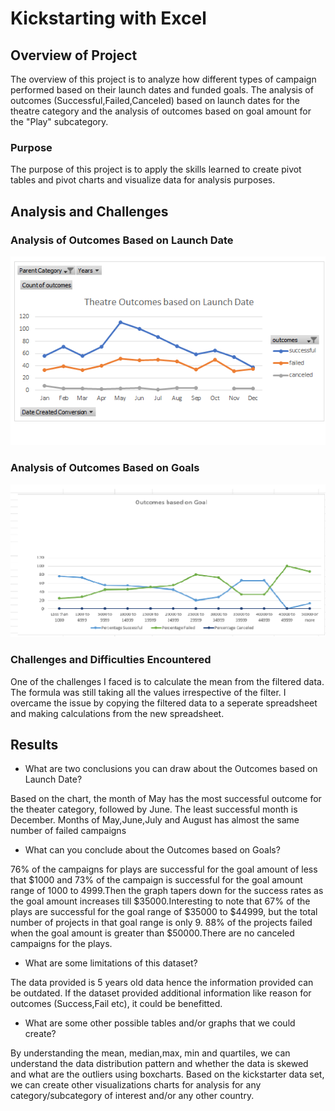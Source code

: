 
# Kickstarting with Excel

## Overview of Project
The overview of this project is to analyze how different types of campaign performed based on their launch dates and funded goals.
The analysis of outcomes (Successful,Failed,Canceled) based on launch dates for the theatre category and the analysis of outcomes based on goal amount
for the "Play" subcategory.

### Purpose

The purpose of this project is to apply the skills learned to create pivot tables and pivot charts and visualize data for analysis purposes.

## Analysis and Challenges

### Analysis of Outcomes Based on Launch Date
![](01-Kickstarter/Submission/Resources/Theater_Outcomes_vs_Launch.png)

### Analysis of Outcomes Based on Goals
![](01-Kickstarter/Submission/Resources/Outcomes_vs_Goals.png)
### Challenges and Difficulties Encountered
One of the challenges I faced is  to calculate the mean from the filtered data. The formula was still taking all the values irrespective of the filter.
I overcame the issue by copying the filtered data to a seperate spreadsheet and making calculations from the new spreadsheet.
## Results

- What are two conclusions you can draw about the Outcomes based on Launch Date?

Based on the chart, the month of May has the most successful outcome for the theater category, followed by June. The least successful month is December.
Months of May,June,July and August has almost the same number of failed campaigns

- What can you conclude about the Outcomes based on Goals?

76% of the campaigns for plays are successful for the goal amount of less that $1000 and 73% of the campaign is successful for the goal amount range of 1000 to 4999.Then the graph tapers down for the success rates as the goal amount increases till $35000.Interesting to note that 67% of the plays are successful for the goal range of $35000 to $44999, but the total number of projects in that goal range is only 9.
88% of the projects failed when the goal amount is greater than $50000.There are no canceled campaigns for the plays.

- What are some limitations of this dataset?

The data provided is 5 years old data hence the information provided can be outdated. If the dataset provided additional information like reason for outcomes (Success,Fail etc), it could be benefitted.

- What are some other possible tables and/or graphs that we could create?

By understanding the mean, median,max, min and quartiles, we can understand the data distribution pattern and whether the data is skewed and what are the outliers using boxcharts.
Based on the kickstarter data set, we can create other visualizations charts for analysis  for any category/subcategory of interest and/or any other country.
